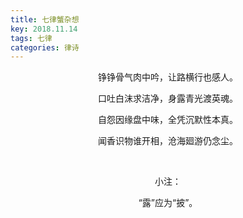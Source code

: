 ```yaml
---
title: 七律蟹杂想
key: 2018.11.14
tags: 七律
categories: 律诗
---
```


<p align="center">铮铮骨气肉中吟，让路横行也感人。
</p>
<p align="center">口吐白沫求洁净，身露青光渡英魂。
</p>
<p align="center">自怨因缘盘中味，全凭沉默性本真。
</p>
<p align="center">闻香识物谁开相，沧海廻游仍念尘。
</p>
<p align="center"></br>
</p>
<p align="center">小注：
</p>
<p align="center">“露”应为“披”。
</p>
<p align="center"></br>
</p>
